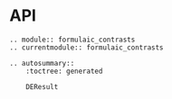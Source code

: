 # API

```{eval-rst}
.. module:: formulaic_contrasts
.. currentmodule:: formulaic_contrasts

.. autosummary::
    :toctree: generated

    DEResult
```
